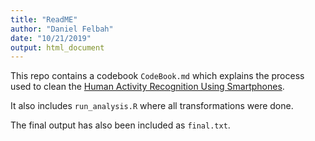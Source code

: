 ```yaml
---
title: "ReadME"
author: "Daniel Felbah"
date: "10/21/2019"
output: html_document
---
```


This repo contains a codebook `CodeBook.md` which explains the process used to clean the [Human Activity Recognition Using Smartphones](http://archive.ics.uci.edu/ml/datasets/Human+Activity+Recognition+Using+Smartphones).

It also includes `run_analysis.R` where all transformations were done.

The final output has also been included as `final.txt`.
